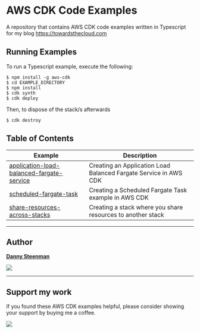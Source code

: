 # AWS CDK Code Examples

A repository that contains AWS CDK code examples written in Typescript for my blog https://towardsthecloud.com

## Running Examples

To run a Typescript example, execute the following:

```
$ npm install -g aws-cdk
$ cd EXAMPLE_DIRECTORY
$ npm install
$ cdk synth
$ cdk deploy
```

Then, to dispose of the stack/s afterwards

```
$ cdk destroy
```

## Table of Contents

| Example                                                                                                                            | Description                                                      |
| ---------------------------------------------------------------------------------------------------------------------------------- | ---------------------------------------------------------------- |
| [application-load-balanced-fargate-service](https://towardsthecloud.com/aws-cdk-application-load-balanced-fargate-service-example) | Creating an Application Load Balanced Fargate Service in AWS CDK |
| [scheduled-fargate-task](https://towardsthecloud.com/aws-cdk-scheduled-fargate-task-example)                                       | Creating a Scheduled Fargate Task example in AWS CDK             |
| [share-resources-across-stacks](https://towardsthecloud.com/share-resources-across-stacks-aws-cdk)                                 | Creating a stack where you share resources to another stack      |

---

## Author

**[Danny Steenman](https://towardsthecloud.com)**

<p align="left">
  <a href="https://twitter.com/dannysteenman"><img src="https://img.shields.io/twitter/follow/dannysteenman?label=%40dannysteenman&style=social"></a>
</p>

---

## Support my work

If you found these AWS CDK examples helpful, please consider showing your support by buying me a coffee.

<a href="https://www.buymeacoffee.com/dannysteenman" target="_blank"><img src="https://img.buymeacoffee.com/button-api/?text=Buy me a coffee&emoji=&slug=dannysteenman&button_colour=FFDD00&font_colour=000000&font_family=Cookie&outline_colour=000000&coffee_colour=ffffff"></a>